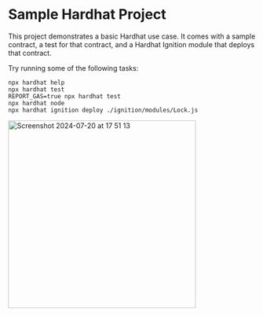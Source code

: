 # Sample Hardhat Project

This project demonstrates a basic Hardhat use case. It comes with a sample contract, a test for that contract, and a Hardhat Ignition module that deploys that contract.

Try running some of the following tasks:

```shell
npx hardhat help
npx hardhat test
REPORT_GAS=true npx hardhat test
npx hardhat node
npx hardhat ignition deploy ./ignition/modules/Lock.js
```
<img width="382" alt="Screenshot 2024-07-20 at 17 51 13" src="https://github.com/user-attachments/assets/973d6798-eb3f-4633-bcb3-0f7e8ef5ad35">
